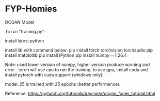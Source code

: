 # FYP-Homies

DCGAN Model

To run "training.py":

install latest python

install lib with command below:
pip install torch torchvision torchaudio 
pip install matplotlib 
pip install IPython 
pip install numpy==1.26.4

Note: used lower version of numpy, higher version produce warning and error . torch will use cpu to run the training. to use gpu, install cuda and install pytorch with cuda support (windows only).

model_25 is trained with 25 epochs (better performance).

Reference: https://pytorch.org/tutorials/beginner/dcgan_faces_tutorial.html

